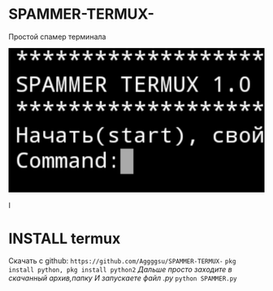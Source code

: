 # SPAMMER-TERMUX-
Простой спамер терминала

![links](https://github.com/Aggggsu/SPAMMER-TERMUX-/blob/main/20220425_174158.png)

I
# INSTALL termux
Скачать с github:
`https://github.com/Aggggsu/SPAMMER-TERMUX-`
`pkg install python, pkg install python2`
_Дальше просто заходите в скачанный архив,папку_
_И запускаете файл .py_
`python SPAMMER.py`
